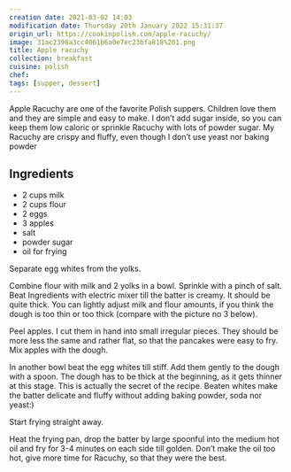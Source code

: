 ```yaml
---
creation date: 2021-03-02 14:03
modification date: Thursday 20th January 2022 15:31:37
origin_url: https://cookinpolish.com/apple-racuchy/
image: 31ac2398a3cc4061b6a0e7ec23bfa818%201.png
title: Apple racuchy
collection: breakfast
cuisine: polish
chef:
tags: [supper, dessert]
---
```


Apple Racuchy are one of the favorite Polish suppers. Children love them and they are simple and easy to make. I don’t add sugar inside, so you can keep them low caloric or sprinkle Racuchy with lots of powder sugar. My Racuchy are crispy and fluffy, even though I don’t use yeast nor baking powder

## Ingredients

* 2 cups milk
* 2 cups flour
* 2 eggs
* 3 apples
* salt
* powder sugar
* oil for frying

Separate egg whites from the yolks.

Combine flour with milk and 2 yolks in a bowl. Sprinkle with a pinch of salt. Beat Ingredients with electric mixer till the batter is creamy. It should be quite thick. You can lightly adjust milk and flour amounts, if you think the dough is too thin or too thick (compare with the picture no 3 below).

Peel apples. I cut them in hand into small irregular pieces. They should be more less the same and rather flat, so that the pancakes were easy to fry. Mix apples with the dough.

In another bowl beat the egg whites till stiff. Add them gently to the dough with a spoon. The dough has to be thick at the beginning, as it gets thinner at this stage. This is actually the secret of the recipe. Beaten whites make the batter delicate and fluffy without adding baking powder, soda nor yeast:)

Start frying straight away.

Heat the frying pan, drop the batter by large spoonful into the medium hot oil and fry for 3-4 minutes on each side till golden. Don’t make the oil too hot, give more time for Racuchy, so that they were the best.